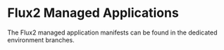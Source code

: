 # Flux2 Managed Applications

The Flux2 managed application manifests can be found in the dedicated environment branches.
